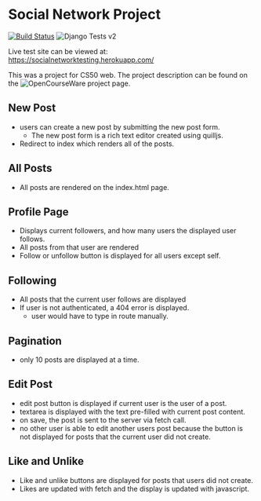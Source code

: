 # Social Network Project
[![Build Status](https://travis-ci.com/fross123/cs50w_project4.svg?token=63YWzg2eCjLxZNQQiney&branch=master)](https://travis-ci.com/fross123/cs50w_project4)
![Django Tests v2](https://github.com/fross123/cs50w_project4/workflows/Django%20Tests%20v2/badge.svg)

Live test site can be viewed at: https://socialnetworktesting.herokuapp.com/

This was a project for CS50 web. The project description can be found on the ![OpenCourseWare project page](https://cs50.harvard.edu/web/2020/projects/4/network/).

## New Post
- users can create a new post by submitting the new post form.
    - The new post form is a rich text editor created using quilljs.
-  Redirect to index which renders all of the posts.

## All Posts
- All posts are rendered on the index.html page.

## Profile Page
- Displays current followers, and how many users the displayed user follows.
- All posts from that user are rendered
- Follow or unfollow button is displayed for all users except self.

## Following
- All posts that the current user follows are displayed
- If user is not authenticated, a 404 error is displayed.
    - user would have to type in route manually.

## Pagination
- only 10 posts are displayed at a time.

## Edit Post
- edit post button is displayed if current user is the user of a post.
- textarea is displayed with the text pre-filled with current post content.
- on save, the post is sent to the server via fetch call.
- no other user is able to edit another users post because the button is not displayed for posts that the current user did not create.

## Like and Unlike
- Like and unlike buttons are displayed for posts that users did not create.
- Likes are updated with fetch and the display is updated with javascript.
